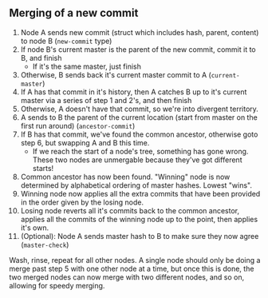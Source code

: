Merging of a new commit
-----------------------
1. Node A sends new commit (struct which includes hash, parent, content) to node B (`new-commit` type)
2. If node B's current master is the parent of the new commit, commit it to B, and finish
   * If it's the same master, just finish
3. Otherwise, B sends back it's current master commit to A (`current-master`)
4. If A has that commit in it's history, then A catches B up to it's current master via a series of step 1 and 2's, and then finish
5. Otherwise, A doesn't have that commit, so we're into divergent territory.
6. A sends to B the parent of the current location (start from master on the first run around) (`ancestor-commit`)
7. If B has that commit, we've found the common ancestor, otherwise goto step 6, but swapping A and B this time.
   * If we reach the start of a node's tree, something has gone wrong. These two nodes are unmergable because they've got different starts!
8. Common ancestor has now been found. "Winning" node is now determined by alphabetical ordering of master hashes. Lowest "wins".
9. Winning node now applies all the extra commits that have been provided in the order given by the losing node.
10. Losing node reverts all it's commits back to the common ancestor, applies all the commits of the winning node up to the point, then applies it's own.
11. (Optional): Node A sends master hash to B to make sure they now agree (`master-check`)

Wash, rinse, repeat for all other nodes. A single node should only be doing a merge past step 5 with one other node at a time, but once this is done, the two merged nodes can now merge with two different nodes, and so on, allowing for speedy merging.
